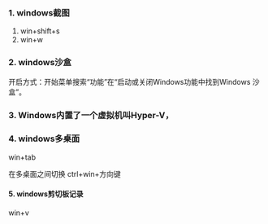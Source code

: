 ### 1. windows截图

1. win+shift+s
2. win+w

### 2. windows沙盒

开启方式：开始菜单搜索“功能”在“启动或关闭Windows功能中找到Windows 沙盒”。

### 3. Windows内置了一个虚拟机叫Hyper-V，

### 4. windows多桌面

win+tab

在多桌面之间切换 ctrl+win+方向键

#### 5. windows剪切板记录

win+v